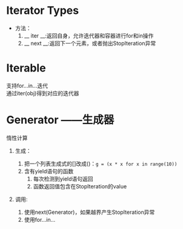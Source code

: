 # Iterator Types

- 方法：
    1. __ iter __:返回自身，允许迭代器和容器进行for和in操作
    2. __ next __:返回下一个元素，或者抛出StopIteration异常

# Iterable

支持for...in...迭代<br/>
通过iter(obj)得到对应的迭代器

# Generator ——生成器

惰性计算

1. 生成：
    1. 把一个列表生成式的[]改成()：`g = (x * x for x in range(10))`
    2. 含有yield语句的函数
        1. 每次检测到yield语句返回
        2. 函数返回值包含在StopIteration的value

2. 调用:
    1. 使用next(Generator)，如果越界产生StopIteration异常
    2. 使用for...in...
